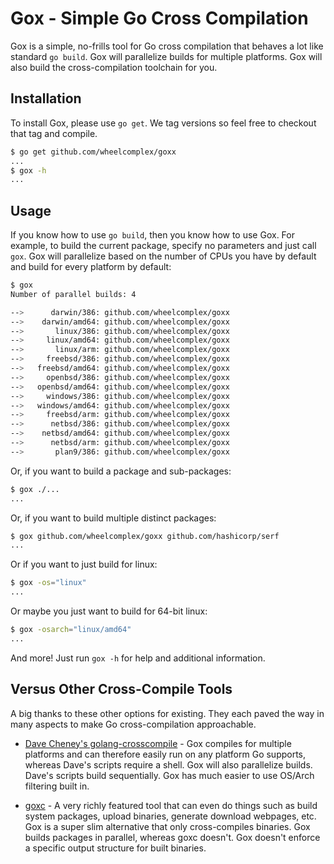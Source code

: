 # Gox - Simple Go Cross Compilation

Gox is a simple, no-frills tool for Go cross compilation that behaves a
lot like standard `go build`. Gox will parallelize builds for multiple
platforms. Gox will also build the cross-compilation toolchain for you.

## Installation

To install Gox, please use `go get`. We tag versions so feel free to
checkout that tag and compile.

```bash
$ go get github.com/wheelcomplex/goxx
...
$ gox -h
...
```

## Usage

If you know how to use `go build`, then you know how to use Gox. For
example, to build the current package, specify no parameters and just
call `gox`. Gox will parallelize based on the number of CPUs you have
by default and build for every platform by default:

```bash
$ gox
Number of parallel builds: 4

-->      darwin/386: github.com/wheelcomplex/goxx
-->    darwin/amd64: github.com/wheelcomplex/goxx
-->       linux/386: github.com/wheelcomplex/goxx
-->     linux/amd64: github.com/wheelcomplex/goxx
-->       linux/arm: github.com/wheelcomplex/goxx
-->     freebsd/386: github.com/wheelcomplex/goxx
-->   freebsd/amd64: github.com/wheelcomplex/goxx
-->     openbsd/386: github.com/wheelcomplex/goxx
-->   openbsd/amd64: github.com/wheelcomplex/goxx
-->     windows/386: github.com/wheelcomplex/goxx
-->   windows/amd64: github.com/wheelcomplex/goxx
-->     freebsd/arm: github.com/wheelcomplex/goxx
-->      netbsd/386: github.com/wheelcomplex/goxx
-->    netbsd/amd64: github.com/wheelcomplex/goxx
-->      netbsd/arm: github.com/wheelcomplex/goxx
-->       plan9/386: github.com/wheelcomplex/goxx
```

Or, if you want to build a package and sub-packages:

```bash
$ gox ./...
...
```

Or, if you want to build multiple distinct packages:

```bash
$ gox github.com/wheelcomplex/goxx github.com/hashicorp/serf
...
```

Or if you want to just build for linux:

```bash
$ gox -os="linux"
...
```

Or maybe you just want to build for 64-bit linux:

```bash
$ gox -osarch="linux/amd64"
...
```

And more! Just run `gox -h` for help and additional information.

## Versus Other Cross-Compile Tools

A big thanks to these other options for existing. They each paved the
way in many aspects to make Go cross-compilation approachable.

* [Dave Cheney's golang-crosscompile](https://github.com/davecheney/golang-crosscompile) -
  Gox compiles for multiple platforms and can therefore easily run on
  any platform Go supports, whereas Dave's scripts require a shell. Gox
  will also parallelize builds. Dave's scripts build sequentially. Gox has
  much easier to use OS/Arch filtering built in.

* [goxc](https://github.com/laher/goxc) -
  A very richly featured tool that can even do things such as build system
  packages, upload binaries, generate download webpages, etc. Gox is a
  super slim alternative that only cross-compiles binaries. Gox builds packages in parallel, whereas
  goxc doesn't. Gox doesn't enforce a specific output structure for built
  binaries.
